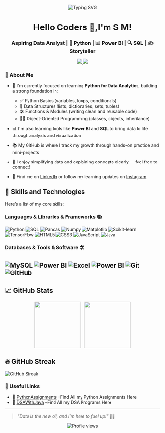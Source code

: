 <!-- 👉 replace “CoderSugata” and links with your own -->

<p align="center">
  <img src="https://readme-typing-svg.herokuapp.com?font=Fira+Code&duration=3000&pause=1000&center=true&vCenter=true&width=435&lines=👩‍💻+Turning+Data+into+Insights!;📚+Learning+Python%2C+SQL%2C+Power+BI;🚀+Building+Projects+and+Sharing+on+Github;🔗+Connect+and+Grow+Together!" alt="Typing SVG" />
</p>

<h1 align="center">Hello Coders 👋,I'm S M!</h1>
<h3 align="center">Aspiring Data Analyst | 🐍 Python | 📊 Power BI | 🔍 SQL | ✍️ Storyteller</h3>

<p align="center">
  <!-- LinkedIn / Twitter / Website icons -->
  <a href="https://www.linkedin.com/in/sugatamondal/">
    <img src="https://img.shields.io/badge/-LinkedIn-0077B5?style=flat-square&logo=linkedin&logoColor=white"/>
  </a>
  <a href="https://www.instagram.com/sugata_12/">
    <img src="https://img.shields.io/badge/-Instagram-E4405F?style=flat-square&logo=instagram&logoColor=white"/>
  </a>
</p>

### 🚀 About Me

* 🐍 I'm currently focused on learning **Python for Data Analytics**, building a strong foundation in:

  * ✅ Python Basics (variables, loops, conditionals)
  * 🧱 Data Structures (lists, dictionaries, sets, tuples)
  * 🛠️ Functions & Modules (writing clean and reusable code)
  * 👨‍🏫 Object-Oriented Programming (classes, objects, inheritance)

* 📊 I'm also learning tools like **Power BI** and **SQL** to bring data to life through analysis and visualization

* 📚 My GitHub is where I track my growth through hands-on practice and mini-projects

* 💬 I enjoy simplifying data and explaining concepts clearly — feel free to connect!

* 🔗 Find me on [LinkedIn](https://www.linkedin.com/in/sugatamondal/) or follow my learning updates on [Instagram](https://www.instagram.com/sugata_12/)


## 🚀 **Skills and Technologies**

Here’s a list of my core skills:

### **Languages & Libraries & Frameworks** 📚
![Python](https://img.shields.io/badge/Python-3776AB?style=flat&logo=python&logoColor=white) ![SQL](https://img.shields.io/badge/SQL-4479A1?style=flat&logo=sql&logoColor=white) 
![Pandas](https://img.shields.io/badge/Pandas-150458?style=flat&logo=pandas&logoColor=white) ![Numpy](https://img.shields.io/badge/Numpy-013243?style=flat&logo=numpy&logoColor=white)
![Matplotlib](https://img.shields.io/badge/Matplotlib-000000?style=flat&logo=matplotlib&logoColor=white) ![Scikit-learn](https://img.shields.io/badge/Scikit--learn-F7931E?style=flat&logo=scikit-learn&logoColor=white) ![TensorFlow](https://img.shields.io/badge/TensorFlow-FF6F00?style=flat&logo=tensorflow&logoColor=white)
![HTML5](https://img.shields.io/badge/HTML5-E34F26?style=flat&logo=html5&logoColor=white) ![CSS3](https://img.shields.io/badge/CSS3-1572B6?style=flat&logo=css3&logoColor=white) ![JavaScript](https://img.shields.io/badge/JavaScript-FFB81C?style=flat&logo=javascript&logoColor=white) ![Java](https://img.shields.io/badge/Java-007396?style=flat&logo=java&logoColor=white) 



### **Databases & Tools & Software** 🛠️
![MySQL](https://img.shields.io/badge/MySQL-4479A1?style=flat&logo=mysql&logoColor=white) ![Power BI](https://img.shields.io/badge/Power%20BI-3D7B8A?style=flat&logo=powerbi&logoColor=white) ![Excel](https://img.shields.io/badge/Excel-217346?style=flat&logo=microsoft-excel&logoColor=white) ![Power BI](https://img.shields.io/badge/Power%20BI-3D7B8A?style=flat&logo=powerbi&logoColor=white) ![Git](https://img.shields.io/badge/Git-F05032?style=flat&logo=git&logoColor=white) ![GitHub](https://img.shields.io/badge/GitHub-181717?style=flat&logo=github&logoColor=white) 
---

## 📈 GitHub Stats

<p align="center">
  <img height="150" src="https://github-readme-stats.vercel.app/api?username=CoderSugata&show_icons=true&theme=tokyonight"/>
  &nbsp;
  <img height="150" src="https://github-readme-stats.vercel.app/api/top-langs/?username=CoderSugata&layout=compact&theme=tokyonight"/>
</p>

## 🔥 **GitHub Streak**
![GitHub Streak](https://streak-stats.demolab.com?user=coderSugata&theme=radical)

### 🔗 Useful Links
- 📂 [PythonAssignments](https://github.com/CoderSugata/PythonAssignments) –Find All my Python Assignments Here
- 📂 [DSAWithJava](https://github.com/CoderSugata/DSAwithJava) –Find All my DSA Programs Here

---

> *"Data is the new oil, and I’m here to fuel up!"* 🚗💨

<p align="center">
  <img src="https://komarev.com/ghpvc/?username=CoderSugata&color=blue" alt="Profile views"/>
</p>
